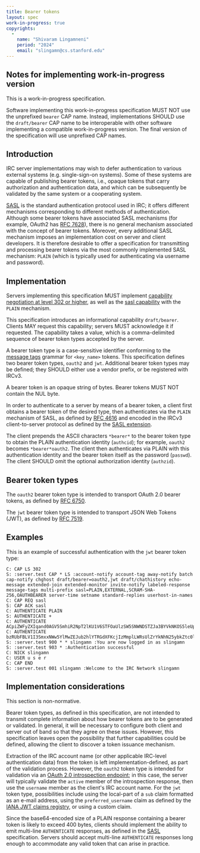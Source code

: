 ```yaml
---
title: Bearer tokens
layout: spec
work-in-progress: true
copyrights:
  -
    name: "Shivaram Lingamneni"
    period: "2024"
    email: "slingamn@cs.stanford.edu"
---
```


## Notes for implementing work-in-progress version

This is a work-in-progress specification.

Software implementing this work-in-progress specification MUST NOT use the unprefixed `bearer` CAP name. Instead, implementations SHOULD use the `draft/bearer` CAP name to be interoperable with other software implementing a compatible work-in-progress version. The final version of the specification will use unprefixed CAP names.

## Introduction

IRC server implementations may wish to defer authentication to various external systems (e.g. single-sign-on systems). Some of these systems are capable of publishing bearer tokens, i.e., opaque tokens that carry authorization and authentication data, and which can be subsequently be validated by the same system or a cooperating system.

[SASL](sasl-3.1.html) is the standard authentication protocol used in IRC; it offers different mechanisms corresponding to different methods of authentication. Although some bearer tokens have associated SASL mechanisms (for example, OAuth2 has [RFC 7628](https://www.rfc-editor.org/rfc/rfc7628.html)), there is no general mechanism associated with the concept of bearer tokens. Moreover, every additional SASL mechanism imposes an implementation cost on server and client developers. It is therefore desirable to offer a specification for transmitting and processing bearer tokens via the most commonly implemented SASL mechanism: `PLAIN` (which is typically used for authenticating via username and password).

## Implementation

Servers implementing this specification MUST implement [capability negotiation at level 302 or higher](capability-negotiation.html), as well as the [sasl capability](sasl-3.1.html) with the `PLAIN` mechanism.

This specification introduces an informational capability `draft/bearer`. Clients MAY request this capability; servers MUST acknowledge it if requested. The capability takes a value, which is a comma-delimited sequence of bearer token types accepted by the server.

A bearer token type is a case-sensitive identifier conforming to the [message tags](message-tags.html) grammar for `<key_name>` tokens. This specification defines two bearer token types, `oauth2` and `jwt`. Additional bearer token types may be defined; they SHOULD either use a vendor prefix, or be registered with IRCv3.

A bearer token is an opaque string of bytes. Bearer tokens MUST NOT contain the NUL byte.

In order to authenticate to a server by means of a bearer token, a client first obtains a bearer token of the desired type, then authenticates via the `PLAIN` mechanism of SASL, as defined by [RFC 4616](https://datatracker.ietf.org/doc/html/rfc4616) and encoded in the IRCv3 client-to-server protocol as defined by the [SASL extension](sasl-3.1.html).

The client prepends the ASCII characters `*bearer*` to the bearer token type to obtain the PLAIN authentication identity (`authcid`); for example, `oauth2` becomes `*bearer*oauth2`. The client then authenticates via PLAIN with this authentication identity and the bearer token itself as the password (`passwd`). The client SHOULD omit the optional authorization identity (`authzid`).

## Bearer token types

The `oauth2` bearer token type is intended to transport OAuth 2.0 bearer tokens, as defined by [RFC 6750](https://datatracker.ietf.org/doc/html/rfc6750).

The `jwt` bearer token type is intended to transport JSON Web Tokens (JWT), as defined by [RFC 7519](https://datatracker.ietf.org/doc/html/rfc7519).

## Examples

This is an example of successful authentication with the `jwt` bearer token type:

```
C: CAP LS 302
S: :server.test CAP * LS :account-notify account-tag away-notify batch cap-notify chghost draft/bearer=oauth2,jwt draft/chathistory echo-message extended-join extended-monitor invite-notify labeled-response message-tags multi-prefix sasl=PLAIN,EXTERNAL,SCRAM-SHA-256,OAUTHBEARER server-time setname standard-replies userhost-in-names
C: CAP REQ sasl
S: CAP ACK sasl
C: AUTHENTICATE PLAIN
S: AUTHENTICATE +
C: AUTHENTICATE ACpiZWFyZXIqand0AGV5SmhiR2NpT2lKU1V6STFOaUlzSW5SNWNDSTZJa3BYVkNKOS5leUp3Y21WbVpYSnlaV1JmZFhObGNtNWhiV1VpT2lKemJHbHVaMkZ0YmlKOS5jYVBadzJEbDRLWk4tU0VyRDUtV1pCX2xQUHZlSFhhTUNvVUh4TmViYjk0Rzl3M1ZhV0RJUmRuZ1ZVOTlKS3g1bkVfeVJ0cGV3a0hIdlhzUW5OQV9NNjNHQlhHSzdhZlhCOGUta1YzM1FGM3Y5cFhBTE1QNVN6UndNZ29reXhhczBSZ0h1NGU0TDBkN2RuOW9fbmtkWHAzNEdYM1BuMU1Wa1VHQkg2R2RsYk9kREhyczA0cFBRMFFqLU8yVTBBSXBuWnEtWF9HUXM5RUNK
C: AUTHENTICATE bzRUbFBLV1I3SmxxNWw5YlMwZEJub2hlYTRGdXFKcjIzMmplLWRsUlZrYkNhN25ybkZtc0lzZXpzZ0EzSmJfajladV9pdjQ2MHRfZDJlYXl0YlZwOVAtRE9WZnpVZmtCc0tzLTgxVVJRRW5Ualc2dXQ0NDVBSnoycHhqWDkyWDBHZG1PUnBBa1E=
S: :server.test 900 * * slingamn :You are now logged in as slingamn
S: :server.test 903 * :Authentication successful
C: NICK slingamn
C: USER u s e r
C: CAP END
S: :server.test 001 slingamn :Welcome to the IRC Network slingamn
```

## Implementation considerations

This section is non-normative.

Bearer token types, as defined in this specification, are not intended to transmit complete information about how bearer tokens are to be generated or validated. In general, it will be necessary to configure both client and server out of band so that they agree on these issues. However, this specification leaves open the possibility that further capabilities could be defined, allowing the client to discover a token issuance mechanism.

Extraction of the IRC account name (or other applicable IRC-level authentication data) from the token is left implementation-defined, as part of the validation process. However, the `oauth2` token type is intended for validation via an [OAuth 2.0 introspection endpoint](https://www.oauth.com/oauth2-servers/token-introspection-endpoint/); in this case, the server will typically validate the `active` member of the introspection response, then use the `username` member as the client's IRC account name. For the `jwt` token type, possibilities include using the local-part of a `sub` claim formatted as an e-mail address, using the `preferred_username` claim as defined by the [IANA JWT claims registry](https://www.iana.org/assignments/jwt/jwt.xhtml), or using a custom claim.

Since the base64-encoded size of a PLAIN response containing a bearer token is likely to exceed 400 bytes, clients should implement the ability to emit multi-line `AUTHENTICATE` responses, as defined in the [SASL](sasl-3.1.html) specification. Servers should accept multi-line `AUTHENTICATE` responses long enough to accommodate any valid token that can arise in practice.
